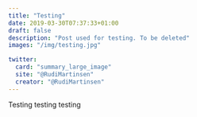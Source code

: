 ```yaml
---
title: "Testing"
date: 2019-03-30T07:37:33+01:00
draft: false
description: "Post used for testing. To be deleted"
images: "/img/testing.jpg"

twitter:
  card: "summary_large_image"
  site: "@RudiMartinsen"
  creator: "@RudiMartinsen"
---
```


Testing testing testing

<!-- {{< figure src="/img/testing.jpg" >}} -->